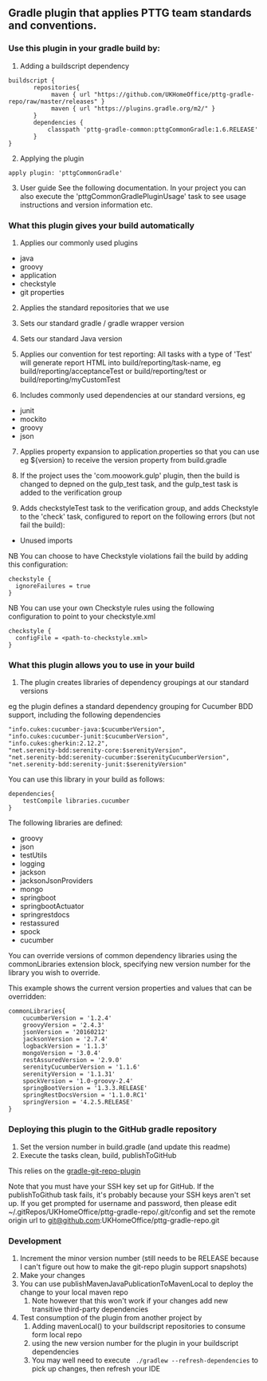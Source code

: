 ## Gradle plugin that applies PTTG team standards and conventions.

### Use this plugin in your gradle build by:

1. Adding a buildscript dependency

```
buildscript {
       repositories{
            maven { url "https://github.com/UKHomeOffice/pttg-gradle-repo/raw/master/releases" }
            maven { url "https://plugins.gradle.org/m2/" }
       }
       dependencies {
           classpath 'pttg-gradle-common:pttgCommonGradle:1.6.RELEASE'
       }
}
```

2. Applying the plugin

```
apply plugin: 'pttgCommonGradle'
```

3. User guide
See the following documentation. In your project you can also execute the 'pttgCommonGradlePluginUsage' task to
see usage instructions and version information etc.


### What this plugin gives your build automatically

1. Applies our commonly used plugins 
 - java
 - groovy
 - application
 - checkstyle
 - git properties

2. Applies the standard repositories that we use

3. Sets our standard gradle / gradle wrapper version

4. Sets our standard Java version

5. Applies our convention for test reporting: All tasks with a type of 'Test' will generate report HTML into 
build/reporting/task-name, eg build/reporting/acceptanceTest or build/reporting/test or build/reporting/myCustomTest

6. Includes commonly used dependencies at our standard versions, eg
 - junit
 - mockito
 - groovy
 - json
 
7. Applies property expansion to application.properties so that you can use eg ${version} to receive the version
property from build.gradle
 
8. If the project uses the 'com.moowork.gulp' plugin, then the build is changed to depned on the gulp_test task, and 
the gulp_test task is added to the verification group
 
9. Adds checkstyleTest task to the verification group, and adds Checkstyle to the 'check' task, 
configured to report on the following errors (but not fail the build):
 - Unused imports
  
  NB You can choose to have Checkstyle violations fail the build by adding this configuration:
  
  ```
  checkstyle {
    ignoreFailures = true
  }
  ```
  NB You can use your own Checkstyle rules using the following configuration to point to your checkstyle.xml
  
  ```
  checkstyle {
    configFile = <path-to-checkstyle.xml>
  }
  ```
 
### What this plugin allows you to use in your build

1. The plugin creates libraries of dependency groupings at our standard versions

eg the plugin defines a standard dependency grouping for Cucumber BDD support, including the following dependencies
```
"info.cukes:cucumber-java:$cucumberVersion",
"info.cukes:cucumber-junit:$cucumberVersion",
"info.cukes:gherkin:2.12.2",
"net.serenity-bdd:serenity-core:$serenityVersion",
"net.serenity-bdd:serenity-cucumber:$serenityCucumberVersion",
"net.serenity-bdd:serenity-junit:$serenityVersion"
```
You can use this library in your build as follows:

```
dependencies{
    testCompile libraries.cucumber
}
```

The following libraries are defined:

- groovy
- json
- testUtils
- logging
- jackson
- jacksonJsonProviders
- mongo    
- springboot 
- springbootActuator
- springrestdocs
- restassured 
- spock    
- cucumber

You can override versions of common dependency libraries using the commonLibraries extension block, specifying
new version number for the library you wish to override.

This example shows the current version properties and values that can be overridden:

```
commonLibraries{
    cucumberVersion = '1.2.4'
    groovyVersion = '2.4.3'
    jsonVersion = '20160212'
    jacksonVersion = '2.7.4'
    logbackVersion = '1.1.3'
    mongoVersion = '3.0.4'
    restAssuredVersion = '2.9.0'
    serenityCucumberVersion = '1.1.6'
    serenityVersion = '1.1.31'
    spockVersion = '1.0-groovy-2.4'
    springBootVersion = '1.3.3.RELEASE'
    springRestDocsVersion = '1.1.0.RC1'
    springVersion = '4.2.5.RELEASE'
}
```

### Deploying this plugin to the GitHub gradle repository

1. Set the version number in build.gradle (and update this readme)
2. Execute the tasks clean, build, publishToGitHub

This relies on the [gradle-git-repo-plugin](https://github.com/layerhq/gradle-git-repo-plugin)

Note that you must have your SSH key set up for GitHub. If the publishToGithub task fails, it's probably because your SSH keys aren't set up.
If you get prompted for username and password, then please edit ~/.gitRepos/UKHomeOffice/pttg-gradle-repo/.git/config
and set the remote origin url to git@github.com:UKHomeOffice/pttg-gradle-repo.git


### Development

1. Increment the minor version number (still needs to be RELEASE because I can't figure out how to make the git-repo plugin support snapshots)
2. Make your changes
3. You can use publishMavenJavaPublicationToMavenLocal to deploy the change to your local maven repo
   1. Note however that this won't work if your changes add new transitive third-party dependencies
4. Test consumption of the plugin from another project by
   1. Adding mavenLocal() to your buildscript repositories to consume form local repo
   2. using the new version number for the plugin in your buildscript dependencies
   3. You may well need to execute ``` ./gradlew --refresh-dependencies``` to pick up changes, then refresh your IDE
